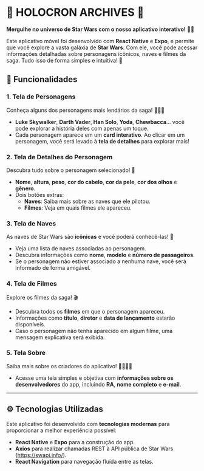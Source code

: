 # 🌟 **HOLOCRON ARCHIVES** 🌟

**Mergulhe no universo de Star Wars com o nosso aplicativo interativo!** 🚀✨

Este aplicativo móvel foi desenvolvido com **React Native** e **Expo**, e permite que você explore a vasta galáxia de **Star Wars**. Com ele, você pode acessar informações detalhadas sobre personagens icônicos, naves e filmes da saga. Tudo isso de forma simples e intuitiva! 🌌

## 🚀 **Funcionalidades**

### 1. **Tela de Personagens**
Conheça alguns dos personagens mais lendários da saga! 🤖👨‍🚀

- **Luke Skywalker**, **Darth Vader**, **Han Solo**, **Yoda**, **Chewbacca**… você pode explorar a história deles com apenas um toque.
- Cada personagem aparece em um **card interativo**. Ao clicar em um personagem, você será levado à **tela de detalhes** para explorar mais!

### 2. **Tela de Detalhes do Personagem**
Descubra tudo sobre o personagem selecionado! 👀

- **Nome**, **altura**, **peso**, **cor do cabelo**, **cor da pele**, **cor dos olhos** e **gênero**.
- Dois botões extras:
  - **Naves**: Saiba mais sobre as naves que ele pilotou.
  - **Filmes**: Veja em quais filmes ele apareceu.

### 3. **Tela de Naves**
As naves de Star Wars são **icônicas** e você poderá conhecê-las! 🚀

- Veja uma lista de naves associadas ao personagem.
- Descubra informações como **nome**, **modelo** e **número de passageiros**.
- Se o personagem não estiver associado a nenhuma nave, você será informado de forma amigável.

### 4. **Tela de Filmes**
Explore os filmes da saga! 🎬

- Descubra todos os **filmes** em que o personagem apareceu.
- Informações como **título**, **diretor** e **data de lançamento** estarão disponíveis.
- Caso o personagem não tenha aparecido em algum filme, uma mensagem explicativa será exibida.

### 5. **Tela Sobre**
Saiba mais sobre os criadores do aplicativo! 👨‍💻👩‍💻

- Acesse uma tela simples e objetiva com **informações sobre os desenvolvedores** do app, incluindo **RA**, **nome completo** e **e-mail**.

---

## ⚙️ **Tecnologias Utilizadas**

Este aplicativo foi desenvolvido com **tecnologias modernas** para proporcionar a melhor experiência possível:

- **React Native** e **Expo** para a construção do app.
- **Axios** para realizar chamadas REST à API pública de Star Wars (https://swapi.info/).
- **React Navigation** para navegação fluída entre as telas.